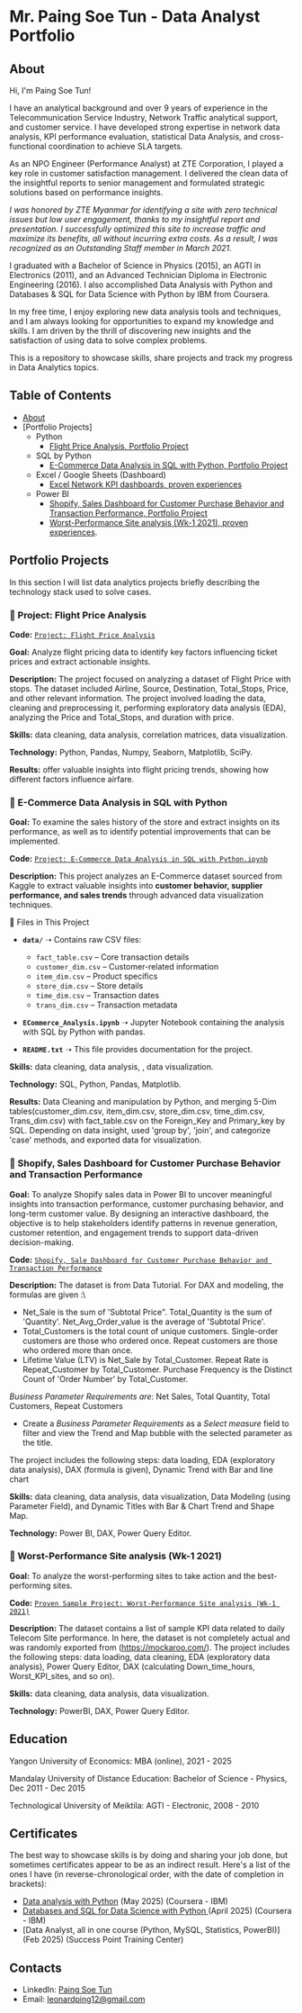 # Mr. Paing Soe Tun - Data Analyst Portfolio

## About

Hi, I'm Paing Soe Tun! 

I have an analytical background and over 9 years of experience in the Telecommunication Service Industry, Network Traffic analytical support, and customer service. I have developed strong expertise in network data analysis, KPI performance evaluation, statistical Data Analysis, and cross-functional coordination to achieve SLA targets.

As an NPO Engineer (Performance Analyst) at ZTE Corporation, I played a key role in customer satisfaction management. I delivered the clean data of the insightful reports to senior management and formulated strategic solutions based on performance insights.

*I was honored by ZTE Myanmar for identifying a site with zero technical issues but low user engagement, thanks to my insightful report and presentation. I successfully optimized this site to increase traffic and maximize its benefits, all without incurring extra costs. As a result, I was recognized as an Outstanding Staff member in March 2021.*

I graduated with a Bachelor of Science in Physics (2015), an AGTI in Electronics (2011), and an Advanced Technician Diploma in Electronic Engineering (2016). I also accomplished Data Analysis with Python and Databases & SQL for Data Science with Python by IBM from Coursera.

In my free time, I enjoy exploring new data analysis tools and techniques, and I am always looking for opportunities to expand my knowledge and skills. I am driven by the thrill of discovering new insights and the satisfaction of using data to solve complex problems.



This is a repository to showcase skills, share projects and track my progress in Data Analytics topics.

## Table of Contents
- [About](https://github.com/Paingst12/Paingst12#about)
- [Portfolio Projects]
  - Python
    - [Flight Price Analysis, Portfolio Project](https://drive.google.com/drive/folders/1oKJq6PJzyvE42_grjMw3FCyKBqfZh84R?usp=sharing)  
  - SQL by Python
    - [E-Commerce Data Analysis in SQL with Python, Portfolio Project](https://drive.google.com/drive/folders/1e2jt-F7WssJGoAQRFHXoHOR_0TG_4-4l?usp=sharing)
  - Excel / Google Sheets (Dashboard)
    - [Excel Network KPI dashboards, proven experiences](https://drive.google.com/drive/folders/1ex8iMwbY22s8UMFBORXdQN5xM4D7fK3B?usp=sharing)
  - Power BI
    - [Shopify, Sales Dashboard for Customer Purchase Behavior and Transaction Performance, Portfolio Project](https://drive.google.com/drive/folders/1tY-bBj9taON1gOPfbpU1yRHW__OVwzuR?usp=sharing)
    - [Worst-Performance Site analysis (Wk-1 2021), proven experiences](https://drive.google.com/drive/folders/1_KxosSlMwRnZZPnZXVoPvU7PkYAnvs-Z?usp=sharing).
    
  

## Portfolio Projects
In this section I will list data analytics projects briefly describing the technology stack used to solve cases.

### 📌 Project: Flight Price Analysis  
**Code:** [`Project: Flight Price Analysis`](https://github.com/tiannaparris/PortfolioProjects/blob/main/Analyzing%20the%20Factors%20Contributing%20to%20the%20Success%20of%20a%20Movie.ipynb)

**Goal:** Analyze flight pricing data to identify key factors influencing ticket prices and extract actionable insights. 

**Description:** The project focused on analyzing a dataset of Flight Price with stops. The dataset included Airline, Source, Destination, Total_Stops, Price, and other relevant information. The project involved loading the data, cleaning and preprocessing it, performing exploratory data analysis (EDA), analyzing the Price and Total_Stops, and duration with price.

**Skills:** data cleaning, data analysis, correlation matrices, data visualization.

**Technology:** Python, Pandas, Numpy, Seaborn, Matplotlib, SciPy.

**Results:** offer valuable insights into flight pricing trends, showing how different factors influence airfare.


### 📌 E-Commerce Data Analysis in SQL with Python

**Goal:** To examine the sales history of the store and extract insights on its performance, as well as to identify potential improvements that can be implemented.

**Code:** [`Project: E-Commerce Data Analysis in SQL with Python.ipynb`](https://drive.google.com/drive/folders/1e2jt-F7WssJGoAQRFHXoHOR_0TG_4-4l?usp=sharing)

**Description:** This project analyzes an E-Commerce dataset sourced from Kaggle to extract valuable insights into **customer behavior, supplier performance, and sales trends** through advanced data visualization techniques. 

📂 Files in This Project
- **`data/`** ➝ Contains raw CSV files:
  - `fact_table.csv` – Core transaction details
  - `customer_dim.csv` – Customer-related information
  - `item_dim.csv` – Product specifics
  - `store_dim.csv` – Store details
  - `time_dim.csv` – Transaction dates
  - `trans_dim.csv` – Transaction metadata
  
- **`ECommerce_Analysis.ipynb`** ➝ Jupyter Notebook containing the analysis with SQL by Python with pandas.
  
- **`README.txt`** ➝ This file provides documentation for the project.
  
**Skills:** data cleaning, data analysis, , data visualization.

**Technology:** SQL, Python, Pandas, Matplotlib.

**Results:** Data Cleaning and manipulation by Python, and merging 5-Dim tables(customer_dim.csv, item_dim.csv, store_dim.csv, time_dim.csv, Trans_dim.csv) with fact_table.csv on the Foreign_Key and Primary_key by SQL. Depending on data insight, used 'group by', 'join', and categorize 'case' methods, and exported data for visualization.

### 📌 Shopify, Sales Dashboard for Customer Purchase Behavior and Transaction Performance

**Goal:** To analyze Shopify sales data in Power BI to uncover meaningful insights into transaction performance, customer purchasing behavior, and long-term customer value. By designing an interactive dashboard, the objective is to help stakeholders identify patterns in revenue generation, customer retention, and engagement trends to support data-driven decision-making.

**Code:** [`Shopify, Sale Dashboard for Customer Purchase Behavior and Transaction Performance`](https://drive.google.com/drive/folders/1tY-bBj9taON1gOPfbpU1yRHW__OVwzuR?usp=sharing)

**Description:** The dataset is from Data Tutorial. 
For DAX and modeling, the formulas are given :\
- Net_Sale is the sum of 'Subtotal Price". Total_Quantity is the sum of 'Quantity'. Net_Avg_Order_value is the average of 'Subtotal Price'.
- Total_Customers is the total count of unique customers. Single-order customers are those who ordered once. Repeat customers are those who ordered more than once.
- Lifetime Value (LTV) is Net_Sale by Total_Customer. Repeat Rate is Repeat_Customer by Total_Customer. Purchase Frequency is the Distinct Count of 'Order Number' by Total_Customer.

*Business Parameter Requirements are*: Net Sales, Total Quantity, Total Customers, Repeat Customers
- Create a *Business Parameter Requirements* as a *Select measure* field to filter and view the Trend and Map bubble with the selected parameter as the title.

The project includes the following steps: data loading, EDA (exploratory data analysis), DAX (formula is given), Dynamic Trend with Bar and line chart

**Skills:** data cleaning, data analysis, data visualization, Data Modeling (using Parameter Field), and Dynamic Titles with Bar & Chart Trend and Shape Map.

**Technology:** Power BI, DAX, Power Query Editor.


### 📌 Worst-Performance Site analysis (Wk-1 2021)

**Goal:** To analyze the worst-performing sites to take action and the best-performing sites.

**Code:** [`Proven Sample Project: Worst-Performance Site analysis (Wk-1 2021)`](https://drive.google.com/drive/folders/1_KxosSlMwRnZZPnZXVoPvU7PkYAnvs-Z?usp=sharing)

**Description:** The dataset contains a list of sample KPI data related to daily Telecom Site performance. In here, the dataset is not completely actual and was randomly exported from (https://mockaroo.com/). The project includes the following steps: data loading, data cleaning, EDA (exploratory data analysis), Power Query Editor, DAX (calculating Down_time_hours, Worst_KPI_sites, and so on).

**Skills:** data cleaning, data analysis, data visualization.

**Technology:** PowerBI, DAX, Power Query Editor.





## Education
Yangon University of Economics:
MBA (online),
2021 - 2025

Mandalay University of Distance Education: 
Bachelor of Science - Physics,
Dec 2011 - Dec 2015

Technological University of Meiktila:
AGTI - Electronic,
2008 - 2010


## Certificates
The best way to showcase skills is by doing and sharing your job done, but sometimes certificates appear to be as an indirect result. Here's a list of the ones I have (in reverse-chronological order, with the date of completion in brackets):
- [Data analysis with Python](https://www.coursera.org/account/accomplishments/records/EYX5RGZIO7B4) (May 2025) (Coursera - IBM)
- [Databases and SQL for Data Science with Python ](https://www.coursera.org/account/accomplishments/records/XJ6GTXY58ONQ) (April 2025) (Coursera - IBM)
- [Data Analyst, all in one course (Python, MySQL, Statistics, PowerBI)] (Feb 2025) (Success Point Training Center)

## Contacts
- LinkedIn: [Paing Soe Tun](https://www.linkedin.com/in/paing-soe-tun-8a2717b3)
- Email: leonardping12@gmail.com

<!---
Paingst12/Paingst12 is a ✨ special ✨ repository because its `README.md` (this file) appears on your GitHub profile.
You can click the Preview link to take a look at your changes.
--->
